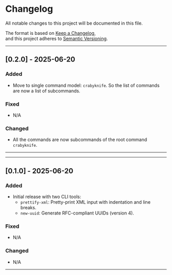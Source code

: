 # Changelog

All notable changes to this project will be documented in this file.

The format is based on [Keep a Changelog](https://keepachangelog.com/en/1.0.0/),  
and this project adheres to [Semantic Versioning](https://semver.org/spec/v2.0.0.html).

---

## [0.2.0] - 2025-06-20

### Added
- Move to single command model: `crabyknife`. So the list of commands are now a list of subcommands.

### Fixed
- N/A

### Changed
- All the commands are now subcommands of the root command `crabyknife`.

---

---

## [0.1.0] - 2025-06-20

### Added
- Initial release with two CLI tools:
  - `prettify-xml`: Pretty-print XML input with indentation and line breaks.
  - `new-uuid`: Generate RFC-compliant UUIDs (version 4).

### Fixed
- N/A

### Changed
- N/A

---
